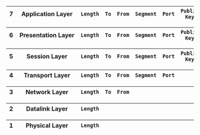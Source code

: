 7  | <div style="width:150px">Application Layer </div>| `Length` | `To` | `From` | `Segment` | `Port` | `Public Key`| `Metadata` | <div style="width:180px"> `Encrypted Raw data`</div> | `CRC`
-- | --------------- | -------- | ---- | ------ | ------ | ------ | ------ | --------- | ---------- | -----

6  | <div style="width:150px">Presentation Layer </div>| `Length` | `To` | `From` | `Segment` | `Port` | `Public Key`|<div style="width:285px"> `Encrypted Raw data`</div> | `CRC`
-- | --------------- | -------- | ---- | ------ | ------ | ------ | --------- | ---------- | -----

5  | <div style="width:150px">Session Layer </div>| `Length` | `To` | `From` | `Segment` | `Port` | `Public Key`|<div style="width:285px"> `Raw data`</div> | `CRC`
-- | --------------- | -------- | ---- | ------ | ------ | --------- | ---------- | ----- | -----

4  | <div style="width:150px">Transport Layer </div>| `Length` | `To` | `From` | `Segment` |  `Port` | <div style="width:405px"> `Raw data`</div> | `CRC`
-- | --------------- | -------- | ---- | ------ | --------- | ---------- | ----- | -----

3  |  <div style="width:150px"> Network Layer </div>| `Length` | `To` | `From` | <div style="width:570px"> `Raw data`</div> | `CRC`
-- | ------------- | -------- | ---- | ------ | ---------- | -----

2  | <div style="width:150px"> Datalink Layer </div> | `Length` | <div style="width:695px"> `Raw data`</div> | `CRC`
-- | -------------- | -------- | ---------- | -----

1  | <div style="width:150px"> Physical Layer </div>| `Length`|<div style="width:758px"> `Raw data`</div>
-- | ------- |-------------- | ----------